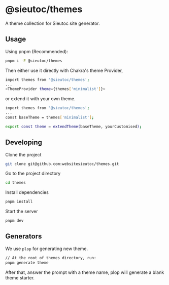 # @sieutoc/themes

A theme collection for Sieutoc site generator.

## Usage

Using pnpm (Recommended): 

```bash
pnpm i -E @sieutoc/themes
```

Then either use it directly with Chakra's theme Provider,

```bash
import themes from '@sieutoc/themes';
...
<ThemeProvider theme={themes['minimalist']}>
```

or extend it with your own theme.

```bash
import themes from '@sieutoc/themes';
...
const baseTheme = themes['minimalist'];

export const theme = extendTheme(baseTheme, yourCustomised);
```

## Developing

Clone the project

```bash
git clone git@github.com:websitesieutoc/themes.git
```

Go to the project directory

```bash
cd themes
```

Install dependencies

```bash
pnpm install
```

Start the server

```bash
pnpm dev
```

## Generators

We use `plop` for generating new theme.

```bash
// At the root of themes directory, run:
pnpm generate theme
```

After that, answer the prompt with a theme name, plop will generate a blank theme starter.

